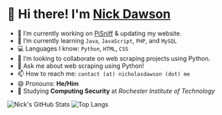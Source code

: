 # 👋 Hi there! I'm [Nick Dawson](https://nicholasdawson.me)

- 🔭 I’m currently working on [PiSniff](https://github.com/ritsec/PiSniff) & updating my website.
- 🌱 I’m currently learning ```Java```, ```JavaScript```, ```PHP```, and ```MySQL``` 
- 💻 Languages I know: ```Python```, ```HTML```, ```CSS```
- 👯 I’m looking to collaborate on web scraping projects using Python.
- 💬 Ask me about web scraping using Python!
- 📫 How to reach me: ```contact (at) nicholasdawson (dot) me```
- 😄 Pronouns: **He/Him**
- 🏫 Studying **Computing Security** at *Rochester Institute of Technology*

![Nick's GitHub Stats](https://github-readme-stats.vercel.app/api?username=NicholasDawson&theme=tokyonight&show_icons=true&cache_seconds=10000)
![Top Langs](https://github-readme-stats.vercel.app/api/top-langs/?username=NicholasDawson&theme=tokyonight&hide=TeX&layout=compact&cache_seconds=10000)
